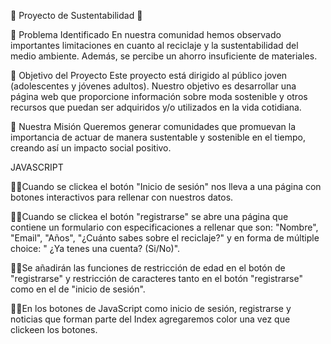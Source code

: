 🌿 Proyecto de Sustentabilidad 🌿

🌳 Problema Identificado En nuestra comunidad hemos observado importantes limitaciones en cuanto al reciclaje y la sustentabilidad del medio ambiente. Además, se percibe un ahorro insuficiente de materiales.

🌿 Objetivo del Proyecto Este proyecto está dirigido al público joven (adolescentes y jóvenes adultos). Nuestro objetivo es desarrollar una página web que proporcione información sobre moda sostenible y otros recursos que puedan ser adquiridos y/o utilizados en la vida cotidiana.

🌳 Nuestra Misión Queremos generar comunidades que promuevan la importancia de actuar de manera sustentable y sostenible en el tiempo, creando así un impacto social positivo.


JAVASCRIPT

👩‍💻​Cuando se clickea el botón "Inicio de sesión" nos lleva a una página con botones interactivos para rellenar con nuestros datos.

👩‍💻​Cuando se clickea el botón "registrarse" se abre una página que contiene un formulario con especificaciones a rellenar que son: "Nombre", "Email", "Años", "¿Cuánto sabes sobre el reciclaje?" y en forma de múltiple choice: " ¿Ya tenes una cuenta? (Si/No)".

👩‍💻​Se añadirán las funciones de restricción de edad en el botón de "registrarse" y restricción de caracteres tanto en el botón "registrarse" como en el de "inicio de sesión".

👩‍💻​En los botones de JavaScript como inicio de sesión, registrarse y noticias que forman parte del Index agregaremos color una vez que clickeen los botones.
